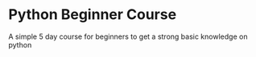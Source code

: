 # Python Beginner Course
A simple 5 day course for beginners to get a strong basic knowledge on python

